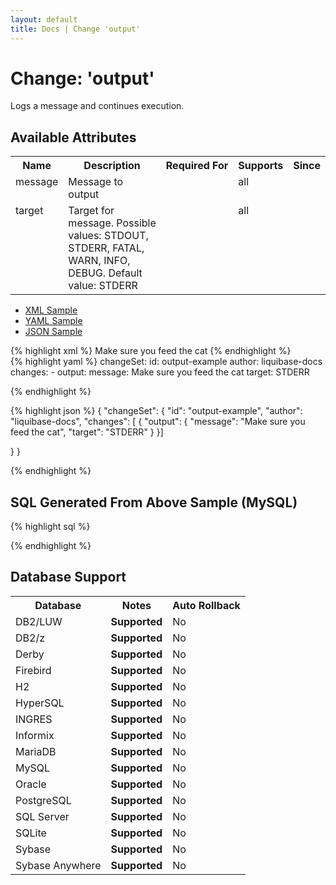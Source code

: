 ```yaml
---
layout: default
title: Docs | Change 'output'
---
```


<!-- ====================================================== -->
<!-- GENERATED BY ChangeDocGenerator DO NOT MODIFY MANUALLY -->
<!-- ====================================================== -->

  <script>
  $(function() {
    $( "#changelog-tabs" ).tabs();
  });
</script>

# Change: 'output'

Logs a message and continues execution.

## Available Attributes ##

<table>
<tr><th>Name</th><th>Description</th><th>Required&nbsp;For</th><th>Supports</th><th>Since</th></tr>
<tr><td style='vertical-align: top'>message</td><td style='vertical-align: top'>Message to output</td><td style='vertical-align: top'></td><td style='vertical-align:top'>all</td><td style='vertical-align: top'></td></tr>
<tr><td style='vertical-align: top'>target</td><td style='vertical-align: top'>Target for message. Possible values: STDOUT, STDERR, FATAL, WARN, INFO, DEBUG. Default value: STDERR</td><td style='vertical-align: top'></td><td style='vertical-align:top'>all</td><td style='vertical-align: top'></td></tr>
</table>

<div id='changelog-tabs'>
<ul>
    <li><a href="#tab-xml">XML Sample</a></li>
    <li><a href="#tab-yaml">YAML Sample</a></li>
    <li><a href="#tab-json">JSON Sample</a></li>
  </ul>
<div id='tab-xml'>
{% highlight xml %}
<changeSet author="liquibase-docs" id="output-example">
    <output target="STDERR">Make sure you feed the cat</output>
</changeSet>
{% endhighlight %}
</div>
<div id='tab-yaml'>
{% highlight yaml %}
changeSet:
  id: output-example
  author: liquibase-docs
  changes:
  - output:
      message: Make sure you feed the cat
      target: STDERR

{% endhighlight %}
</div>
<div id='tab-json'>
{% highlight json %}
{
  "changeSet": {
    "id": "output-example",
    "author": "liquibase-docs",
    "changes": [
      {
        "output": {
          "message": "Make sure you feed the cat",
          "target": "STDERR"
        }
      }]
    
  }
}

{% endhighlight %}
</div>
</div>


## SQL Generated From Above Sample (MySQL)

{% highlight sql %}

{% endhighlight %}

## Database Support

<table style='border:1;'>
<tr><th>Database</th><th>Notes</th><th>Auto Rollback</th></tr>
<tr><td>DB2/LUW</td><td><b>Supported</b></td><td>No</td></tr>
<tr><td>DB2/z</td><td><b>Supported</b></td><td>No</td></tr>
<tr><td>Derby</td><td><b>Supported</b></td><td>No</td></tr>
<tr><td>Firebird</td><td><b>Supported</b></td><td>No</td></tr>
<tr><td>H2</td><td><b>Supported</b></td><td>No</td></tr>
<tr><td>HyperSQL</td><td><b>Supported</b></td><td>No</td></tr>
<tr><td>INGRES</td><td><b>Supported</b></td><td>No</td></tr>
<tr><td>Informix</td><td><b>Supported</b></td><td>No</td></tr>
<tr><td>MariaDB</td><td><b>Supported</b></td><td>No</td></tr>
<tr><td>MySQL</td><td><b>Supported</b></td><td>No</td></tr>
<tr><td>Oracle</td><td><b>Supported</b></td><td>No</td></tr>
<tr><td>PostgreSQL</td><td><b>Supported</b></td><td>No</td></tr>
<tr><td>SQL Server</td><td><b>Supported</b></td><td>No</td></tr>
<tr><td>SQLite</td><td><b>Supported</b></td><td>No</td></tr>
<tr><td>Sybase</td><td><b>Supported</b></td><td>No</td></tr>
<tr><td>Sybase Anywhere</td><td><b>Supported</b></td><td>No</td></tr>
</table>
